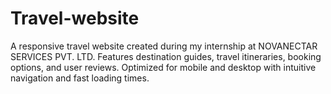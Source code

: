 # Travel-website
A responsive travel website created during my internship at NOVANECTAR SERVICES PVT. LTD. Features destination guides, travel itineraries, booking options, and user reviews. Optimized for mobile and desktop with intuitive navigation and fast loading times.
